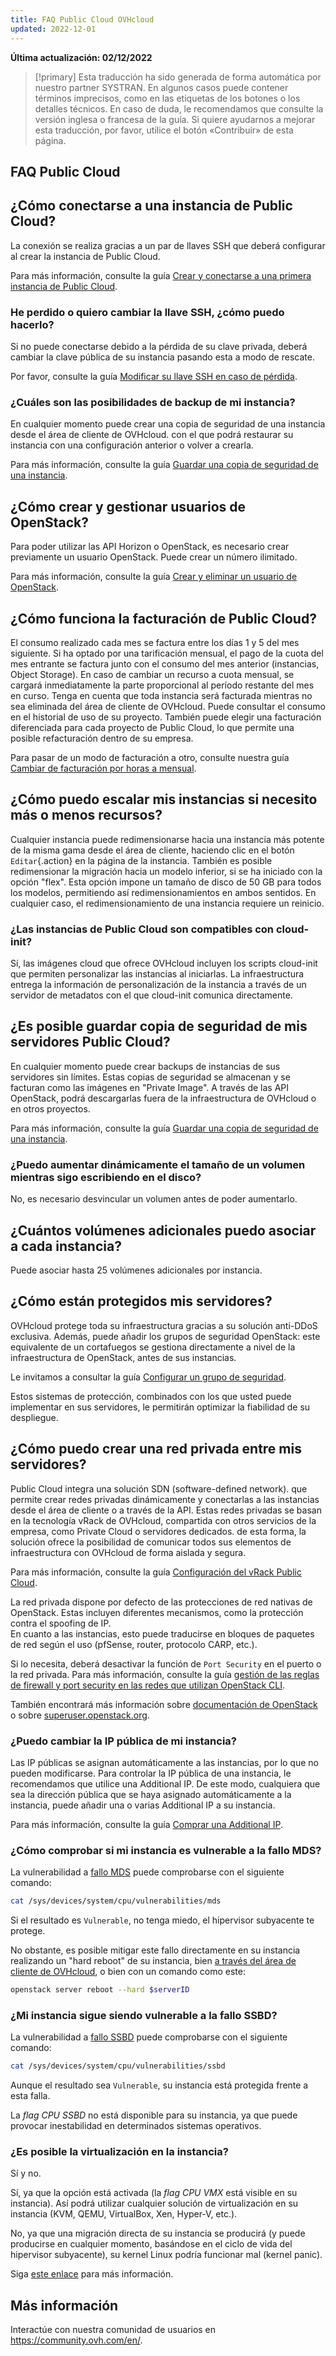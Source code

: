 ```yaml
---
title: FAQ Public Cloud OVHcloud
updated: 2022-12-01
---
```


**Última actualización: 02/12/2022**

> [!primary]
> Esta traducción ha sido generada de forma automática por nuestro partner SYSTRAN. En algunos casos puede contener términos imprecisos, como en las etiquetas de los botones o los detalles técnicos. En caso de duda, le recomendamos que consulte la versión inglesa o francesa de la guía. Si quiere ayudarnos a mejorar esta traducción, por favor, utilice el botón «Contribuir» de esta página.
>

## FAQ Public Cloud

## ¿Cómo conectarse a una instancia de Public Cloud?

La conexión se realiza gracias a un par de llaves SSH que deberá configurar al crear la instancia de Public Cloud.

Para más información, consulte la guía [Crear y conectarse a una primera instancia de Public Cloud](/pages/platform/public-cloud/public-cloud-first-steps).

### He perdido o quiero cambiar la llave SSH, ¿cómo puedo hacerlo?

Si no puede conectarse debido a la pérdida de su clave privada, deberá cambiar la clave pública de su instancia pasando esta a modo de rescate.

Por favor, consulte la guía [Modificar su llave SSH en caso de pérdida](/pages/platform/public-cloud/replacing_lost_ssh_key).

### ¿Cuáles son las posibilidades de backup de mi instancia?

En cualquier momento puede crear una copia de seguridad de una instancia desde el área de cliente de OVHcloud. con el que podrá restaurar su instancia con una configuración anterior o volver a crearla.

Para más información, consulte la guía [Guardar una copia de seguridad de una instancia](/pages/platform/public-cloud/save_an_instance).

## ¿Cómo crear y gestionar usuarios de OpenStack?  

Para poder utilizar las API Horizon o OpenStack, es necesario crear previamente un usuario OpenStack. Puede crear un número ilimitado.

Para más información, consulte la guía [Crear y eliminar un usuario de OpenStack](/pages/platform/public-cloud/create_and_delete_a_user).

## ¿Cómo funciona la facturación de Public Cloud?

El consumo realizado cada mes se factura entre los días 1 y 5 del mes siguiente. Si ha optado por una tarificación mensual, el pago de la cuota del mes entrante se factura junto con el consumo del mes anterior (instancias, Object Storage). En caso de cambiar un recurso a cuota mensual, se cargará inmediatamente la parte proporcional al período restante del mes en curso.
Tenga en cuenta que toda instancia será facturada mientras no sea eliminada del área de cliente de OVHcloud.
Puede consultar el consumo en el historial de uso de su proyecto. También puede elegir una facturación diferenciada para cada proyecto de Public Cloud, lo que permite una posible refacturación dentro de su empresa.

Para pasar de un modo de facturación a otro, consulte nuestra guía [Cambiar de facturación por horas a mensual](/pages/platform/public-cloud/changing_hourly_monthly_billing).

## ¿Cómo puedo escalar mis instancias si necesito más o menos recursos?

Cualquier instancia puede redimensionarse hacia una instancia más potente de la misma gama desde el área de cliente, haciendo clic en el botón `Editar`{.action} en la página de la instancia. También es posible redimensionar la migración hacia un modelo inferior, si se ha iniciado con la opción "flex". Esta opción impone un tamaño de disco de 50 GB para todos los modelos, permitiendo así redimensionamientos en ambos sentidos.
En cualquier caso, el redimensionamiento de una instancia requiere un reinicio.

### ¿Las instancias de Public Cloud son compatibles con cloud-init?

Sí, las imágenes cloud que ofrece OVHcloud incluyen los scripts cloud-init que permiten personalizar las instancias al iniciarlas. La infraestructura entrega la información de personalización de la instancia a través de un servidor de metadatos con el que cloud-init comunica directamente.

## ¿Es posible guardar copia de seguridad de mis servidores Public Cloud?

En cualquier momento puede crear backups de instancias de sus servidores sin límites. Estas copias de seguridad se almacenan y se facturan como las imágenes en "Private Image". A través de las API OpenStack, podrá descargarlas fuera de la infraestructura de OVHcloud o en otros proyectos.

Para más información, consulte la guía [Guardar una copia de seguridad de una instancia](/pages/platform/public-cloud/save_an_instance).

### ¿Puedo aumentar dinámicamente el tamaño de un volumen mientras sigo escribiendo en el disco?

No, es necesario desvincular un volumen antes de poder aumentarlo.

## ¿Cuántos volúmenes adicionales puedo asociar a cada instancia?

Puede asociar hasta 25 volúmenes adicionales por instancia.

## ¿Cómo están protegidos mis servidores?

OVHcloud protege toda su infraestructura gracias a su solución anti-DDoS exclusiva. Además, puede añadir los grupos de seguridad OpenStack: este equivalente de un cortafuegos se gestiona directamente a nivel de la infraestructura de OpenStack, antes de sus instancias.

Le invitamos a consultar la guía [Configurar un grupo de seguridad](/pages/platform/public-cloud/setup_security_group).

Estos sistemas de protección, combinados con los que usted puede implementar en sus servidores, le permitirán optimizar la fiabilidad de su despliegue.

## ¿Cómo puedo crear una red privada entre mis servidores?

Public Cloud integra una solución SDN (software-defined network). que permite crear redes privadas dinámicamente y conectarlas a las instancias desde el área de cliente o a través de la API.
Estas redes privadas se basan en la tecnología vRack de OVHcloud, compartida con otros servicios de la empresa, como Private Cloud o servidores dedicados. de esta forma, la solución ofrece la posibilidad de comunicar todos sus elementos de infraestructura con OVHcloud de forma aislada y segura.

Para más información, consulte la guía [Configuración del vRack Public Cloud](/pages/platform/network-services/getting-started-07-creating-vrack).

La red privada dispone por defecto de las protecciones de red nativas de OpenStack. Estas incluyen diferentes mecanismos, como la protección contra el spoofing de IP.<br>
En cuanto a las instancias, esto puede traducirse en bloques de paquetes de red según el uso (pfSense, router, protocolo CARP, etc.).

Si lo necesita, deberá desactivar la función de `Port Security` en el puerto o la red privada.
Para más información, consulte la guía [gestión de las reglas de firewall y port security en las redes que utilizan OpenStack CLI](/pages/platform/public-cloud/security_group_private_network).

También encontrará más información sobre [documentación de OpenStack](https://docs.openstack.org/developer/dragonflow/specs/mac_spoofing.html) o sobre [superuser.openstack.org](https://superuser.openstack.org/articles/managing-port-level-security-openstack/).

### ¿Puedo cambiar la IP pública de mi instancia?

Las IP públicas se asignan automáticamente a las instancias, por lo que no pueden modificarse. Para controlar la IP pública de una instancia, le recomendamos que utilice una Additional IP. De este modo, cualquiera que sea la dirección pública que se haya asignado automáticamente a la instancia, puede añadir una o varias Additional IP a su instancia.

Para más información, consulte la guía [Comprar una Additional IP](/pages/platform/network-services/additional-ip-buy).

### ¿Cómo comprobar si mi instancia es vulnerable a la fallo MDS?

La vulnerabilidad a [fallo MDS](https://www.kernel.org/doc/html/latest/admin-guide/hw-vuln/mds.html) puede comprobarse con el siguiente comando:

```bash
cat /sys/devices/system/cpu/vulnerabilities/mds
```

Si el resultado es `Vulnerable`, no tenga miedo, el hipervisor subyacente te protege.

No obstante, es posible mitigar este fallo directamente en su instancia realizando un "hard reboot" de su instancia, bien [a través del área de cliente de OVHcloud](/pages/platform/public-cloud/first_steps_with_public_cloud_instance), o bien con un comando como este:

```bash
openstack server reboot --hard $serverID
```

### ¿Mi instancia sigue siendo vulnerable a la fallo SSBD?

La vulnerabilidad a [fallo SSBD](https://www.kernel.org/doc/html/latest/userspace-api/spec_ctrl.html) puede comprobarse con el siguiente comando:

```bash
cat /sys/devices/system/cpu/vulnerabilities/ssbd
```

Aunque el resultado sea `Vulnerable`, su instancia está protegida frente a esta falla.

La *flag CPU SSBD* no está disponible para su instancia, ya que puede provocar inestabilidad en determinados sistemas operativos.

### ¿Es posible la virtualización en la instancia?

Sí y no.

Sí, ya que la opción está activada (la *flag CPU VMX* está visible en su instancia). Así podrá utilizar cualquier solución de virtualización en su instancia (KVM, QEMU, VirtualBox, Xen, Hyper-V, etc.).

No, ya que una migración directa de su instancia se producirá (y puede producirse en cualquier momento, basándose en el ciclo de vida del hipervisor subyacente), su kernel Linux podría funcionar mal (kernel panic).

Siga [este enlace](https://www.linux-kvm.org/page/Nested_Guests#Limitations) para más información.

## Más información

Interactúe con nuestra comunidad de usuarios en <https://community.ovh.com/en/>.

